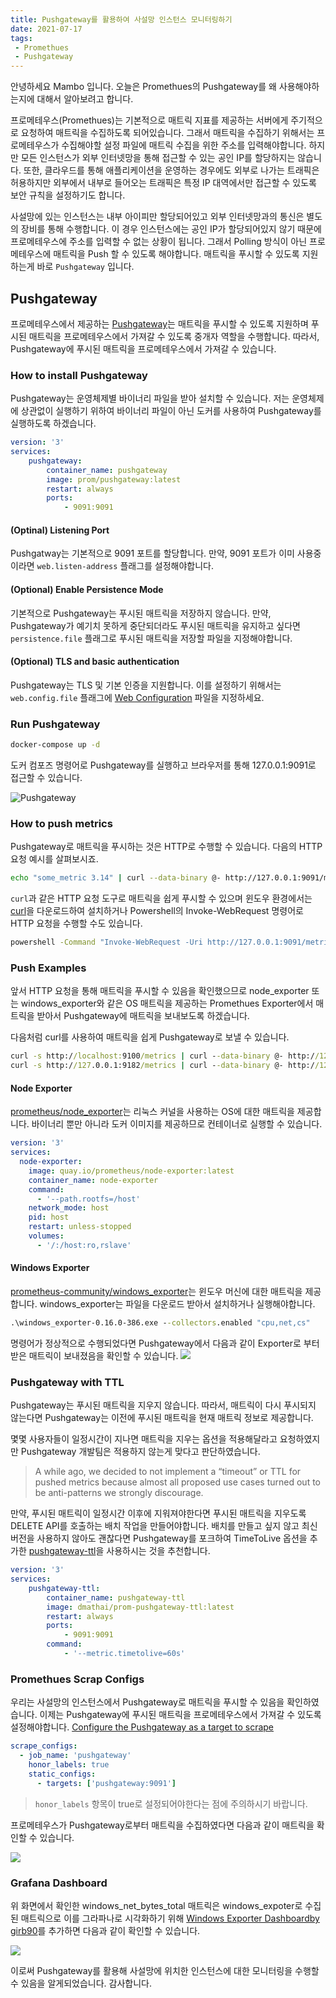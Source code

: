 ```yaml
---
title: Pushgateway를 활용하여 사설망 인스턴스 모니터링하기
date: 2021-07-17
tags:
 - Promethues
 - Pushgateway
---
```


안녕하세요 Mambo 입니다. 오늘은 Promethues의 Pushgateway를 왜 사용해야하는지에 대해서 알아보려고 합니다.

프로메테우스(Promethues)는 기본적으로 매트릭 지표를 제공하는 서버에게 주기적으로 요청하여 매트릭을 수집하도록 되어있습니다. 그래서 매트릭을 수집하기 위해서는 프로메테우스가 수집해야할 설정 파일에 매트릭 수집을 위한 주소를 입력해야합니다. 하지만 모든 인스턴스가 외부 인터넷망을 통해 접근할 수 있는 공인 IP를 할당하지는 않습니다. 또한, 클라우드를 통해 애플리케이션을 운영하는 경우에도 외부로 나가는 트래픽은 허용하지만 외부에서 내부로 들어오는 트래픽은 특정 IP 대역에서만 접근할 수 있도록 보안 규칙을 설정하기도 합니다.

사설망에 있는 인스턴스는 내부 아이피만 할당되어있고 외부 인터넷망과의 통신은 별도의 장비를 통해 수행합니다. 이 경우 인스턴스에는 공인 IP가 할당되어있지 않기 때문에 프로메테우스에 주소를 입력할 수 없는 상황이 됩니다. 그래서 Polling 방식이 아닌 프로메테우스에 매트릭을 Push 할 수 있도록 해야합니다. 매트릭을 푸시할 수 있도록 지원하는게 바로 `Pushgateway` 입니다.

## Pushgateway
프로메테우스에서 제공하는 [Pushgateway](https://github.com/prometheus/pushgateway)는 매트릭을 푸시할 수 있도록 지원하며 푸시된 매트릭을 프로메테우스에서 가져갈 수 있도록 중개자 역할을 수행합니다. 따라서, Pushgateway에 푸시된 매트릭을 프로메테우스에서 가져갈 수 있습니다.

### How to install Pushgateway
Pushgateway는 운영체제별 바이너리 파일을 받아 설치할 수 있습니다. 저는 운영체제에 상관없이 실행하기 위하여 바이너리 파일이 아닌 도커를 사용하여 Pushgateway를 실행하도록 하겠습니다.

```yaml pushgateway/docker-compose.yml
version: '3'
services:
    pushgateway:
        container_name: pushgateway
        image: prom/pushgateway:latest
        restart: always
        ports:
            - 9091:9091
```

#### (Optinal) Listening Port
Pushgatway는 기본적으로 9091 포트를 할당합니다. 
만약, 9091 포트가 이미 사용중이라면 `web.listen-address` 플래그를 설정해야합니다.

#### (Optional) Enable Persistence Mode
기본적으로 Pushgateway는 푸시된 매트릭을 저장하지 않습니다. 
만약, Pushgateway가 예기치 못하게 중단되더라도 푸시된 매트릭을 유지하고 싶다면 `persistence.file` 플래그로 푸시된 매트릭을 저장할 파일을 지정해야합니다.

#### (Optional) TLS and basic authentication
Pushgateway는 TLS 및 기본 인증을 지원합니다. 이를 설정하기 위해서는 `web.config.file` 플래그에 [Web Configuration](https://github.com/prometheus/exporter-toolkit/blob/master/docs/web-configuration.md) 파일을 지정하세요.

### Run Pushgateway

```cmd Windows Terminal
docker-compose up -d
```

도커 컴포즈 명령어로 Pushgateway를 실행하고 브라우저를 통해 127.0.0.1:9091로 접근할 수 있습니다.

![Pushgateway](/images/posts/using-pushgateway/pushgateway-01.png)


### How to push metrics
Pushgateway로 매트릭을 푸시하는 것은 HTTP로 수행할 수 있습니다. 다음의 HTTP 요청 예시를 살펴보시죠.

```sh Terminal
echo "some_metric 3.14" | curl --data-binary @- http://127.0.0.1:9091/metrics/job/some_job
```

`curl`과 같은 HTTP 요청 도구로 매트릭을 쉽게 푸시할 수 있으며 윈도우 환경에서는 [curl](https://curl.se/windows/)을 다운로드하여 설치하거나 Powershell의 Invoke-WebRequest 명령어로 HTTP 요청을 수행할 수도 있습니다.

```cmd 명령 프롬프트
powershell -Command "Invoke-WebRequest -Uri http://127.0.0.1:9091/metrics/job/some_job -Method POST -Body \"some_metric 3.14`n\""
```

### Push Examples
앞서 HTTP 요청을 통해 매트릭을 푸시할 수 있음을 확인했으므로 node_exporter 또는 windows_exporter와 같은 OS 매트릭을 제공하는 Promethues Exporter에서 매트릭을 받아서 Pushgateway에 매트릭을 보내보도록 하겠습니다.

다음처럼 curl를 사용하여 매트릭을 쉽게 Pushgateway로 보낼 수 있습니다.

```cmd Windows Terminal
curl -s http://localhost:9100/metrics | curl --data-binary @- http://127.0.0.1:9091/metrics/job/node-exporter/instance/1
curl -s http://127.0.0.1:9182/metrics | curl --data-binary @- http://127.0.0.1:9091/metrics/job/windows-exporter/instance/1
```

#### Node Exporter
[prometheus/node_exporter](https://github.com/prometheus/node_exporter)는 리눅스 커널을 사용하는 OS에 대한 매트릭을 제공합니다. 바이너리 뿐만 아니라 도커 이미지를 제공하므로 컨테이너로 실행할 수 있습니다.

```yaml docker-compose.yml
version: '3'
services:
  node-exporter:
    image: quay.io/prometheus/node-exporter:latest
    container_name: node-exporter
    command:
      - '--path.rootfs=/host'
    network_mode: host
    pid: host
    restart: unless-stopped
    volumes:
      - '/:/host:ro,rslave'
```

#### Windows Exporter
[prometheus-community/windows_exporter](https://github.com/prometheus-community/windows_exporter)는 윈도우 머신에 대한 매트릭을 제공합니다. windows_exporter는 파일을 다운로드 받아서 설치하거나 실행해야합니다.

```cmd Windows Terminal
.\windows_exporter-0.16.0-386.exe --collectors.enabled "cpu,net,cs"
```

명령어가 정상적으로 수행되었다면 Pushgateway에서 다음과 같이 Exporter로 부터 받은 매트릭이 보내졌음을 확인할 수 있습니다.
![](/images/posts/using-pushgateway/pushgateway-03.png)

### Pushgateway with TTL
Pushgateway는 푸시된 매트릭을 지우지 않습니다. 따라서, 매트릭이 다시 푸시되지 않는다면 Pushgateway는 이전에 푸시된 매트릭을 현재 매트릭 정보로 제공합니다. 

몇몇 사용자들이 일정시간이 지나면 매트릭을 지우는 옵션을 적용해달라고 요청하였지만 Pushgateway 개발팀은 적용하지 않는게 맞다고 판단하였습니다.

> A while ago, we decided to not implement a “timeout” or TTL for pushed metrics because almost all proposed use cases turned out to be anti-patterns we strongly discourage.

만약, 푸시된 매트릭이 일정시간 이후에 지워져야한다면 푸시된 매트릭을 지우도록 DELETE API를 호출하는 배치 작업을 만들어야합니다. 배치를 만들고 싶지 않고 최신 버전을 사용하지 않아도 괜찮다면 Pushgateway를 포크하여 TimeToLive 옵션을 추가한 [pushgateway-ttl](https://github.com/dinumathai/pushgateway)을 사용하시는 것을 추천합니다.

```yaml docker-compose.yml
version: '3'
services:
    pushgateway-ttl:
        container_name: pushgateway-ttl
        image: dmathai/prom-pushgateway-ttl:latest
        restart: always
        ports:
            - 9091:9091
        command:
            - '--metric.timetolive=60s'
```

### Promethues Scrap Configs
우리는 사설망의 인스턴스에서 Pushgateway로 매트릭을 푸시할 수 있음을 확인하였습니다. 이제는 Pushgateway에 푸시된 매트릭을 프로메테우스에서 가져갈 수 있도록 설정해야합니다. [Configure the Pushgateway as a target to scrape](https://github.com/prometheus/pushgateway#configure-the-pushgateway-as-a-target-to-scrape)

```yaml promethues.yml
scrape_configs:
  - job_name: 'pushgateway'
    honor_labels: true
    static_configs:
      - targets: ['pushgateway:9091']
```

> `honor_labels` 항목이 true로 설정되어야한다는 점에 주의하시기 바랍니다.

프로메테우스가 Pushgateway로부터 매트릭을 수집하였다면 다음과 같이 매트릭을 확인할 수 있습니다.

![](/images/posts/using-pushgateway/pushgateway-04.png)

### Grafana Dashboard

위 화면에서 확인한 windows_net_bytes_total 매트릭은 windows_expoter로 수집된 매트릭으로 이를 그라파나로 시각화하기 위해 [Windows Exporter Dashboardby girb90](https://grafana.com/grafana/dashboards/14694)를 추가하면 다음과 같이 확인할 수 있습니다.

![](/images/posts/using-pushgateway/pushgateway-05.png)

이로써 Pushgateway를 활용해 사설망에 위치한 인스턴스에 대한 모니터링을 수행할 수 있음을 알게되었습니다. 감사합니다.

